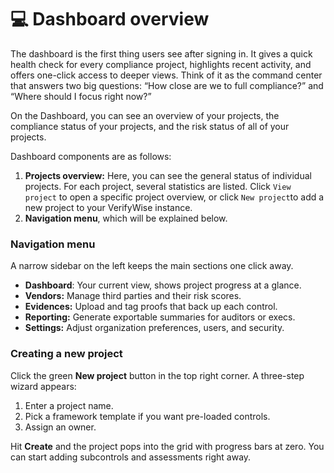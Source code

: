 # 💻 Dashboard overview

The dashboard is the first thing users see after signing in. It gives a quick health check for every compliance project, highlights recent activity, and offers one-click access to deeper views. Think of it as the command center that answers two big questions: “How close are we to full compliance?” and “Where should I focus right now?”



On the Dashboard, you can see an overview of your projects, the compliance status of your projects, and the risk status of all of your projects.

Dashboard components are as follows:

1. **Projects overview:** Here, you can see the general status of individual projects. For each project, several statistics are listed. Click `View project` to open a specific project overview, or click `New project`to add a new project to your VerifyWise instance.
2. **Navigation menu**, which will be explained below.

### Navigation menu

A narrow sidebar on the left keeps the main sections one click away.

* **Dashboard**: Your current view, shows project progress at a glance.
* **Vendors:** Manage third parties and their risk scores.
* **Evidences:** Upload and tag proofs that back up each control.
* **Reporting:** Generate exportable summaries for auditors or execs.
* **Settings:** Adjust organization preferences, users, and security.

### Creating a new project

Click the green **New project** button in the top right corner. A three-step wizard appears:

1. Enter a project name.
2. Pick a framework template if you want pre-loaded controls.
3. Assign an owner.

Hit **Create** and the project pops into the grid with progress bars at zero. You can start adding subcontrols and assessments right away.

####
